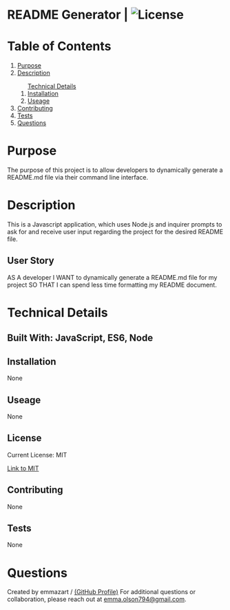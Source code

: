 
  
  # README Generator  |   ![License](https://img.shields.io/badge/license-MIT-yellow.svg)

  # Table of Contents
  <ol>
  <li><a href=#purpose>Purpose</a></li>
  <li><a href=#description>Description</a></li>
  <ol><a href=#technical-details>Technical Details</a></li>
    <li><a href=#installation>Installation</a></li>
    <li><a href=#usage>Useage</a></li>
  </ol>
  <li><a href=#contributing>Contributing</a></li>
  <li><a href=#tests>Tests</a></li>
  <li><a href=#questions>Questions</a></li>
  </ol>

  # Purpose 

  The purpose of this project is to allow developers to dynamically generate a README.md file via their command line interface. 

  # Description 

  This is a Javascript application, which uses Node.js and inquirer prompts to ask for and receive user input regarding the project for the desired README file. 

  ## User Story 

  AS A developer I WANT to dynamically generate a README.md file for my project SO THAT I can spend less time formatting my README document.

  # Technical Details 

  ## Built With: JavaScript, ES6, Node

  ## Installation 

  None

  ## Useage 

  None

  

  ## License 

  Current License: MIT

  [Link to MIT](https://opensource.org/licenses/MIT)
  

  ## Contributing 

  None

  ## Tests 

  None

  # Questions 

  Created by emmazart / [(GitHub Profile)](https://github.com/emmazart)
  For additional questions or collaboration, please reach out at emma.olson794@gmail.com.

